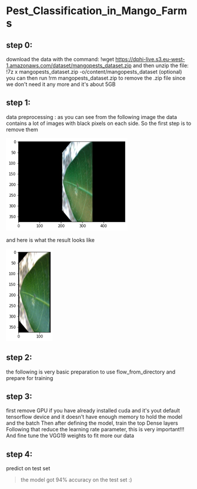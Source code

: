 # Pest_Classification_in_Mango_Farms

## step 0:
download the data with the command: !wget https://dphi-live.s3.eu-west-1.amazonaws.com/dataset/mangopests_dataset.zip
and then unzip the file: !7z x mangopests_dataset.zip -o/content/mangopests_dataset
(optional) you can then run !rm mangopests_dataset.zip to remove the .zip file since we don't need it any more and it's about 5GB


## step 1:
data preprocessing :
  as you can see from the following image the data contains a lot of images with black pixels on each side. 
  So the first step is to remove them 
  
  ![plot](./resources/image.png)
  
  and here is what the result looks like 
  
  ![plot](./resources/processed_image.png)
  
  
  ## step 2:
  the following is very basic preparation to use flow_from_directory and prepare for training
  
  ## step 3:
  first remove GPU if you have already installed cuda and it's yout default tensorflow device and it doesn't have enough memory to hold the model and the batch 
  Then after defining the model, train the top Dense layers 
  Following that reduce the learning rate parameter, this is very important!!! And fine tune the VGG19 weights to fit more our data
  
  ## step 4:
  predict on test set
  
  > the model got 94% accuracy on the test set :)
